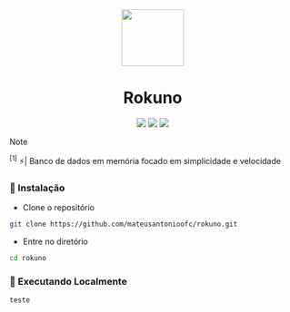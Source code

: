 <div align="center" id="rokuno logo">
  <img
    src="https://github.com/mateusantonioofc/rokuno/blob/main/img/logo_rokuno.png"    width="110"
    ,
    height="100"
  />
</div>
<h1 align="center">Rokuno</h1>

<p align="center">
    <a href="https://github.com/mateusantonioofc/rokuno/pulse"><img src="https://img.shields.io/github/last-commit/mateusantonioofc/rokuno?style=for-the-badge&logo=github&color=7dc4e4&logoColor=D9E0EE&labelColor=302D41"></a>
    <a href="https://github.com/mateusantonioofc/rokuno/releases/latest"><img src="https://img.shields.io/github/v/release/mateusantonioofc/rokuno?style=for-the-badge&logo=gitbook&color=8bd5ca&logoColor=D9E0EE&labelColor=302D41"></a>
    <a href="https://github.com/mateusantonioofc/rokuno/stargazers"><img src="https://img.shields.io/github/stars/mateusantonioofc/rokuno?style=for-the-badge&logo=apachespark&color=eed49f&logoColor=D9E0EE&labelColor=302D41"></a>
    <br>
</p>

> [!NOTE]
> <sup id="1">[1]</sup> ⚡️| Banco de dados em memória focado em simplicidade e velocidade

### 🔰 Instalação 

- Clone o repositório
```bash
git clone https://github.com/mateusantonioofc/rokuno.git
```
- Entre no diretório
```bash
cd rokuno
```

### 🔰 Executando Localmente 
```bash
teste
```
